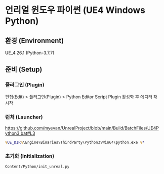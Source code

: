 # 언리얼 윈도우 파이썬 (UE4 Windows Python)

## 환경 (Environment)

UE_4.26.1 (Python-3.7.7)

## 준비 (Setup)

### 플러그인 (Plugin)

편집(Edit) > 플러그인(Plugin) > Python Editor Script Plugin 활성화 후 에디터 재시작

### 런처 (Launcher)

<https://github.com/myevan/UnrealProject/blob/main/Build/BatchFiles/UE4Python3.bat#L3>

```bat
%UE_DIR%\Engine\Binaries\ThirdParty\Python3\Win64\python.exe %*
```

### 초기화 (Initialization)

`Content/Python/init_unreal.py`

